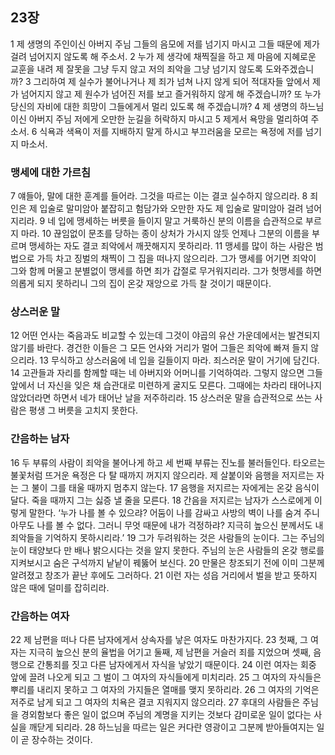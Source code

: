 ## 23장
1 제 생명의 주인이신 아버지 주님 그들의 음모에 저를 넘기지 마시고 그들 때문에 제가 걸려 넘어지지 않도록 해 주소서.
2 누가 제 생각에 채찍질을 하고 제 마음에 지혜로운 교훈을 내려 제 잘못을 그냥 두지 않고 저의 죄악을 그냥 넘기지 않도록 도와주겠습니까?
3 그리하여 제 실수가 불어나거나 제 죄가 넘쳐 나지 않게 되어 적대자들 앞에서 제가 넘어지지 않고 제 원수가 넘어진 저를 보고 즐거워하지 않게 해 주겠습니까? 또 누가 당신의 자비에 대한 희망이 그들에게서 멀리 있도록 해 주겠습니까?
4 제 생명의 하느님이신 아버지 주님 저에게 오만한 눈길을 허락하지 마시고
5 제게서 욕망을 멀리하여 주소서.
6 식욕과 색욕이 저를 지배하지 말게 하시고 부끄러움을 모르는 욕정에 저를 넘기지 마소서.
### 맹세에 대한 가르침
7 얘들아, 말에 대한 훈계를 들어라. 그것을 따르는 이는 결코 실수하지 않으리라.
8 죄인은 제 입술로 말미암아 붙잡히고 험담가와 오만한 자도 제 입술로 말미암아 걸려 넘어지리라.
9 네 입에 맹세하는 버릇을 들이지 말고 거룩하신 분의 이름을 습관적으로 부르지 마라.
10 끊임없이 문초를 당하는 종이 상처가 가시지 않듯 언제나 그분의 이름을 부르며 맹세하는 자도 결코 죄악에서 깨끗해지지 못하리라.
11 맹세를 많이 하는 사람은 범법으로 가득 차고 징벌의 채찍이 그 집을 떠나지 않으리라. 그가 맹세를 어기면 죄악이 그와 함께 머물고 분별없이 맹세를 하면 죄가 갑절로 무거워지리라. 그가 헛맹세를 하면 의롭게 되지 못하리니 그의 집이 온갖 재앙으로 가득 찰 것이기 때문이다.
### 상스러운 말
12 어떤 언사는 죽음과도 비교할 수 있는데 그것이 야곱의 유산 가운데에서는 발견되지 않기를 바란다. 경건한 이들은 그 모든 언사와 거리가 멀어 그들은 죄악에 빠져 들지 않으리라.
13 무식하고 상스러움에 네 입을 길들이지 마라. 죄스러운 말이 거기에 담긴다.
14 고관들과 자리를 함께할 때는 네 아버지와 어머니를 기억하여라. 그렇지 않으면 그들 앞에서 너 자신을 잊은 채 습관대로 미련하게 굴지도 모른다. 그때에는 차라리 태어나지 않았더라면 하면서 네가 태어난 날을 저주하리라.
15 상스러운 말을 습관적으로 쓰는 사람은 평생 그 버릇을 고치지 못한다.
### 간음하는 남자
16 두 부류의 사람이 죄악을 불어나게 하고 세 번째 부류는 진노를 불러들인다. 타오르는 불꽃처럼 뜨거운 욕정은 다 탈 때까지 꺼지지 않으리라. 제 살붙이와 음행을 저지르는 자는 그 불이 그를 태울 때까지 멈추지 않는다.
17 음행을 저지르는 자에게는 온갖 음식이 달다. 죽을 때까지 그는 싫증 낼 줄을 모른다.
18 간음을 저지르는 남자가 스스로에게 이렇게 말한다. ‘누가 나를 볼 수 있으랴? 어둠이 나를 감싸고 사방의 벽이 나를 숨겨 주니 아무도 나를 볼 수 없다. 그러니 무엇 때문에 내가 걱정하랴? 지극히 높으신 분께서도 내 죄악들을 기억하지 못하시리라.’
19 그가 두려워하는 것은 사람들의 눈이다. 그는 주님의 눈이 태양보다 만 배나 밝으시다는 것을 알지 못한다. 주님의 눈은 사람들의 온갖 행로를 지켜보시고 숨은 구석까지 낱낱이 꿰뚫어 보신다.
20 만물은 창조되기 전에 이미 그분께 알려졌고 창조가 끝난 후에도 그러하다.
21 이런 자는 성읍 거리에서 벌을 받고 뜻하지 않은 때에 덜미를 잡히리라.
### 간음하는 여자
22 제 남편을 떠나 다른 남자에게서 상속자를 낳은 여자도 마찬가지다.
23 첫째, 그 여자는 지극히 높으신 분의 율법을 어기고 둘째, 제 남편을 거슬러 죄를 지었으며 셋째, 음행으로 간통죄를 짓고 다른 남자에게서 자식을 낳았기 때문이다.
24 이런 여자는 회중 앞에 끌려 나오게 되고 그 벌이 그 여자의 자식들에게 미치리라.
25 그 여자의 자식들은 뿌리를 내리지 못하고 그 여자의 가지들은 열매를 맺지 못하리라.
26 그 여자의 기억은 저주로 남게 되고 그 여자의 치욕은 결코 지워지지 않으리라.
27 후대의 사람들은 주님을 경외함보다 좋은 일이 없으며 주님의 계명을 지키는 것보다 감미로운 일이 없다는 사실을 깨닫게 되리라.
28 하느님을 따르는 일은 커다란 영광이고 그분께 받아들여지는 일이 곧 장수하는 것이다.
